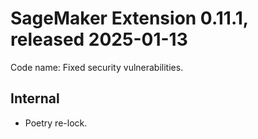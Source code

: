 # SageMaker Extension 0.11.1, released 2025-01-13

Code name: Fixed security vulnerabilities.

## Internal

* Poetry re-lock.
